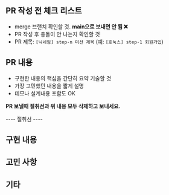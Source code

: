 ## PR 작성 전 체크 리스트

- merge 브랜치 확인할 것. **main으로 보내면 안 됨 :x:**
- PR 작성 후 충돌이 안 나는지 확인할 것
- PR 제목: `[닉네임] step-n 미션 제목` (예: `[호눅스] step-1 회원가입`)

## PR 내용

- 구현한 내용의 핵심을 간단히 요약 기술할 것
- 가장 고민했던 내용을 짧게 설명
- 데모나 설계내용 포함도 OK

**PR 보낼때 절취선과 위 내용 모두 삭제하고 보내세요.**

---- 절취선 ----

## 구현 내용

## 고민 사항

## 기타
